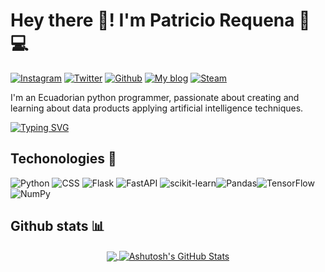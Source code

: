 # Hey there 🤝! I'm Patricio Requena :robot::computer:
[![Instagram](https://img.shields.io/badge/Instagram-E4405F?style=for-the-badge&logo=instagram&logoColor=white)](https://instagram.com/mytechjourney_) [![Twitter](https://img.shields.io/badge/Twitter-1DA1F2?style=for-the-badge&logo=twitter&logoColor=white)](https://twitter.com/rrequeena) [![Github](https://img.shields.io/badge/GitHub-100000?style=for-the-badge&logo=github&logoColor=white)](https://github.com/rrequeena/) [![My blog](https://img.shields.io/badge/RSS-FFA500?style=for-the-badge&logo=rss&logoColor=white)](https://patriciorequena.com/blog/) [![Steam](https://img.shields.io/badge/Steam-000000?style=for-the-badge&logo=steam&logoColor=white)](https://s.team/p/tbp-grmj/rqvgnfvm)

I'm an Ecuadorian python programmer, passionate about creating and learning about data products applying artificial intelligence techniques.

[![Typing SVG](https://readme-typing-svg.herokuapp.com?color=%232CB50D&lines=Aspiring+Data+Scientist;Python+Programmer;Tech+lover+%F0%9F%92%9A)](https://git.io/typing-svg)

## Techonologies 🔧

![Python](https://img.shields.io/badge/Python-14354C?style=for-the-badge&logo=python&logoColor=white) ![CSS](https://img.shields.io/badge/CSS3-1572B6?style=for-the-badge&logo=css3&logoColor=white) ![Flask](https://img.shields.io/badge/Flask-000000?style=for-the-badge&logo=flask&logoColor=white) ![FastAPI](https://img.shields.io/badge/FastAPI-005571?style=for-the-badge&logo=fastapi) ![scikit-learn](https://img.shields.io/badge/scikit--learn-%23F7931E.svg?style=for-the-badge&logo=scikit-learn&logoColor=white)![Pandas](https://img.shields.io/badge/pandas-%23150458.svg?style=for-the-badge&logo=pandas&logoColor=white)![TensorFlow](https://img.shields.io/badge/TensorFlow-%23FF6F00.svg?style=for-the-badge&logo=TensorFlow&logoColor=white) ![NumPy](https://img.shields.io/badge/numpy-%23013243.svg?style=for-the-badge&logo=numpy&logoColor=white)

## Github stats 📊

<p align="center">
  <a href="https://github.com/rrequeena">
  <img align="center" src="https://github-readme-stats.vercel.app/api/top-langs/?username=rrequeena&theme=blue-green" />
  </a>
  <a href="https://github.com/rrequeena">
    <img align="center" src="https://github-readme-stats.vercel.app/api?username=rrequeena&show_icons=true&line_height=27&count_private=true&&theme=blue-green" alt="Ashutosh's GitHub Stats" />
  </a>
</p>
